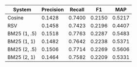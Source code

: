 
| System       | Precision | Recall |   F1   |   MAP  |
|--------------|-----------|--------|--------|--------|
| Cosine       |  0.1428   | 0.7400 | 0.2150 | 0.5217 |
| RSV          |  0.1458   | 0.7423 | 0.2196 | 0.4407 |
| BM25 (1, .5) |  0.1518   | 0.7763 | 0.2287 | 0.5483 |
| BM25 (1, 1)  |  0.1482   | 0.7642 | 0.2238 | 0.5371 |
| BM25 (2, .5) |  0.1506   | 0.7714 | 0.2269 | 0.5606 |
| BM25 (2, 1)  |  0.1464   | 0.7582 | 0.2209 | 0.5331 |
